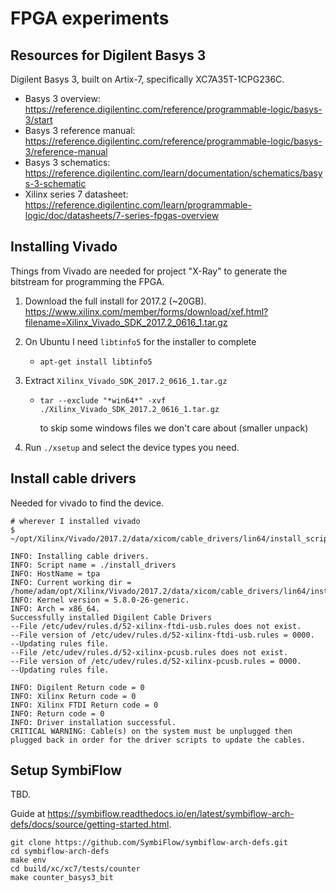 # FPGA experiments

## Resources for Digilent Basys 3

Digilent Basys 3, built on Artix-7, specifically XC7A35T-1CPG236C.

- Basys 3 overview: <https://reference.digilentinc.com/reference/programmable-logic/basys-3/start>
- Basys 3 reference manual: <https://reference.digilentinc.com/reference/programmable-logic/basys-3/reference-manual>
- Basys 3 schematics: <https://reference.digilentinc.com/learn/documentation/schematics/basys-3-schematic>
- Xilinx series 7 datasheet: <https://reference.digilentinc.com/learn/programmable-logic/doc/datasheets/7-series-fpgas-overview>


## Installing Vivado

Things from Vivado are needed for project "X-Ray" to generate the bitstream for
programming the FPGA.

1. Download the full install for 2017.2 (~20GB). <https://www.xilinx.com/member/forms/download/xef.html?filename=Xilinx_Vivado_SDK_2017.2_0616_1.tar.gz>

2. On Ubuntu I need `libtinfo5` for the installer to complete

    - `apt-get install libtinfo5`

3. Extract `Xilinx_Vivado_SDK_2017.2_0616_1.tar.gz`

    - `tar --exclude "*win64*" -xvf ./Xilinx_Vivado_SDK_2017.2_0616_1.tar.gz`

      to skip some windows files we don't care about (smaller unpack)

4. Run `./xsetup` and select the device types you need.


## Install cable drivers

Needed for vivado to find the device.

```
# wherever I installed vivado
$ ~/opt/Xilinx/Vivado/2017.2/data/xicom/cable_drivers/lin64/install_script/install_drivers/install_drivers

INFO: Installing cable drivers.
INFO: Script name = ./install_drivers
INFO: HostName = tpa
INFO: Current working dir = /home/adam/opt/Xilinx/Vivado/2017.2/data/xicom/cable_drivers/lin64/install_script/install_drivers
INFO: Kernel version = 5.8.0-26-generic.
INFO: Arch = x86_64.
Successfully installed Digilent Cable Drivers
--File /etc/udev/rules.d/52-xilinx-ftdi-usb.rules does not exist.
--File version of /etc/udev/rules.d/52-xilinx-ftdi-usb.rules = 0000.
--Updating rules file.
--File /etc/udev/rules.d/52-xilinx-pcusb.rules does not exist.
--File version of /etc/udev/rules.d/52-xilinx-pcusb.rules = 0000.
--Updating rules file.

INFO: Digilent Return code = 0
INFO: Xilinx Return code = 0
INFO: Xilinx FTDI Return code = 0
INFO: Return code = 0
INFO: Driver installation successful.
CRITICAL WARNING: Cable(s) on the system must be unplugged then plugged back in order for the driver scripts to update the cables.
```


## Setup SymbiFlow

TBD.

Guide at <https://symbiflow.readthedocs.io/en/latest/symbiflow-arch-defs/docs/source/getting-started.html>.

```
git clone https://github.com/SymbiFlow/symbiflow-arch-defs.git
cd symbiflow-arch-defs
make env
cd build/xc/xc7/tests/counter
make counter_basys3_bit
```
